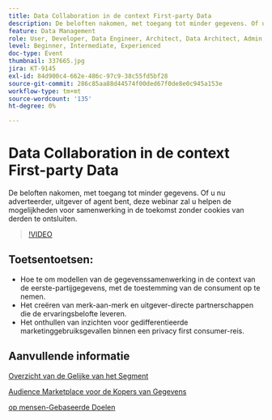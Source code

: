 ```yaml
---
title: Data Collaboration in de context First-party Data
description: De beloften nakomen, met toegang tot minder gegevens. Of u nu adverteerder, uitgever of agent bent, deze webinar zal u helpen de mogelijkheden voor samenwerking in de toekomst zonder cookies van derden te ontsluiten.
feature: Data Management
role: User, Developer, Data Engineer, Architect, Data Architect, Admin, Leader
level: Beginner, Intermediate, Experienced
doc-type: Event
thumbnail: 337665.jpg
jira: KT-9145
exl-id: 84d900c4-662e-486c-97c9-38c55fd5bf28
source-git-commit: 286c85aa88d44574f00ded67f0de8e0c945a153e
workflow-type: tm+mt
source-wordcount: '135'
ht-degree: 0%

---
```


# Data Collaboration in de context First-party Data

De beloften nakomen, met toegang tot minder gegevens. Of u nu adverteerder, uitgever of agent bent, deze webinar zal u helpen de mogelijkheden voor samenwerking in de toekomst zonder cookies van derden te ontsluiten.

>[!VIDEO](https://video.tv.adobe.com/v/337665/?learn=on&enablevpops)

## Toetsentoetsen:

* Hoe te om modellen van de gegevenssamenwerking in de context van de eerste-partijgegevens, met de toestemming van de consument op te nemen.
* Het creëren van merk-aan-merk en uitgever-directe partnerschappen die de ervaringsbelofte leveren.
* Het onthullen van inzichten voor gedifferentieerde marketinggebruiksgevallen binnen een privacy first consumer-reis.

## Aanvullende informatie

[ Overzicht van de Gelijke van het Segment ](https://experienceleague.adobe.com/docs/experience-platform/segmentation/ui/segment-match.html?lang=en)

[ Audience Marketplace voor de Kopers van Gegevens ](https://experienceleague.adobe.com/docs/audience-manager/user-guide/features/audience-marketplace/audience-marketplace-for-data-buyers/marketplace-data-buyers.html?lang=en)

[ op mensen-Gebaseerde Doelen ](https://experienceleague.adobe.com/docs/audience-manager/user-guide/features/destinations/people-based/people-based-destinations-overview.html?lang=en)
